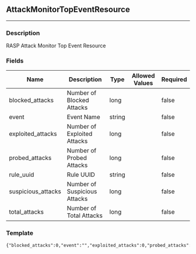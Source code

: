 ## AttackMonitorTopEventResource
---
### Description
RASP Attack Monitor Top Event Resource
### Fields
| Name | Description | Type | Allowed Values | Required |
| ---- | ----------- | ---- | -------------- | -------- |
| blocked_attacks | Number of Blocked Attacks | long |  | false |
| event | Event Name | string |  | false |
| exploited_attacks | Number of Exploited Attacks | long |  | false |
| probed_attacks | Number of Probed Attacks | long |  | false |
| rule_uuid | Rule UUID | string |  | false |
| suspicious_attacks | Number of Suspicious Attacks | long |  | false |
| total_attacks | Number of Total Attacks | long |  | false |
### Template
```
{"blocked_attacks":0,"event":"","exploited_attacks":0,"probed_attacks":0,"rule_uuid":"","suspicious_attacks":0,"total_attacks":0}
```
